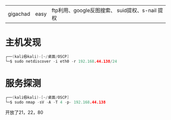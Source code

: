 |   |   |   |
|---|---|---|
|gigachad|easy|ftp利用、google反图搜索、 suid提权、s-nail 提权|

# 主机发现
```c
┌──(kali㉿kali)-[~/桌面/OSCP]
└─$ sudo netdiscover -i eth0 -r 192.168.44.138/24
```

# 服务探测
```c
┌──(kali㉿kali)-[~/桌面/OSCP]
└─$ sudo nmap -sV -A -T 4 -p- 192.168.44.138 
```

开放了21，22，80


